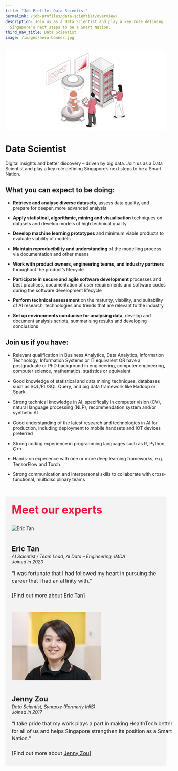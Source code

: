 ```yaml
---
title: "Job Profile: Data Scientist"
permalink: /job-profiles/data-scientist/overview/
description: Join us as a Data Scientist and play a key role defining
  Singapore’s next steps to be a Smart Nation.
third_nav_title: Data Scientist
image: /images/hero-banner.jpg
---
```

![Data Scientist](/images/Header/Header%20Data%20Science%20&amp;%20AI.jpeg)

# Data Scientist
Digital insights and better discovery – driven by big data. Join us as a Data Scientist and play a key role defining Singapore’s next steps to be a Smart Nation. 

## What you can expect to be doing:

* **Retrieve and analyse diverse datasets**, assess data quality, and prepare for deeper, more advanced analysis

* **Apply statistical, algorithmic, mining and visualisation** techniques on datasets and develop models of high technical quality

* **Develop machine learning prototypes** and minimum viable products to evaluate viability of models

* **Maintain reproducibility and understanding** of the modelling process via documentation and other means
 
* **Work with product owners, engineering teams, and industry partners** throughout the product’s lifecycle

* **Participate in secure and agile software development** processes and best practices, documentation of user requirements and software codes during the software development lifecycle

* **Perform technical assessment** on the maturity, viability, and suitability of AI research, technologies and trends that are relevant to the industry

* **Set up environments conducive for analysing data**, develop and document analysis scripts, summarising results and developing conclusions



## Join us if you have:

* Relevant qualification in Business Analytics, Data Analytics, Information Technology, Information Systems or IT equivalent OR have a postgraduate or PhD background in engineering, computer engineering, computer science, mathematics, statistics or equivalent

* Good knowledge of statistical and data mining techniques, databases such as SQL/PL/SQL Query, and big data framework like Hadoop or Spark

* Strong technical knowledge in AI, specifically in computer vision (CV), natural language processing (NLP), recommendation system and/or synthetic AI

* Good understanding of the latest research and technologies in AI for production, including deployment to mobile handsets and IOT devices preferred

* Strong coding experience in programming languages such as R, Python, C++

* Hands-on experience with one or more deep learning frameworks, e.g. TensorFlow and Torch

* Strong communication and interpersonal skills to collaborate with cross-functional, multidisciplinary teams


​
<div class="row" style="font-size:34px; font-weight: 700; color: #ed1a3b; background-color: #f3f3f3; padding: 20px 0px 20px 20px;"> Meet our experts</div>
        
<div class="row" style="background-color: #f3f3f3;">
      <div class="column" style="padding: 10px 0px 30px 20px;"><img src="https://techcareers.smartnation.gov.sg/images/People/eric-tan.jpg" alt="Eric Tan"></div>
      <div class="column" style="width: 100%; padding: 10px 20px 30px 20px;">
       <span style="font-size: 22px; font-weight: bold; line-height: 30px;">Eric Tan</span><br><span style="font-size: 14px; font-style: italic; line-height: 16px;">AI Scientist / Team Lead, AI Data – Engineering, IMDA<br>Joined in 2020</span><br><br>
    <span style="font-size: 16px; line-height: 23px;">“I was fortunate that I had followed my heart in pursuing the career that I had an affinity with.”
<br><br> [Find out more about <a href="/job-profiles/data-scientist/eric-tan">Eric Tan</a>]</span>
      </div>
</div>

<div class="row" style="background-color: #f3f3f3;">
      <div class="column" style="padding: 10px 0px 30px 20px;"><img src="/images/people/jenny-zou.jpg" alt="Jenny Zou"></div>
      <div class="column" style="width: 100%; padding: 10px 20px 30px 20px;">
       <span style="font-size: 22px; font-weight: bold; line-height: 30px;">Jenny Zou</span><br><span style="font-size: 14px; font-style: italic; line-height: 16px;">Data Scientist, Synapxe (Formerly IHiS)<br>Joined in 2017</span><br><br>
    <span style="font-size: 16px; line-height: 23px;">“I take pride that my work plays a part in making HealthTech better for all of us and helps
Singapore strengthen its position as a Smart Nation.”
<br><br> [Find out more about <a href="/job-profiles/data-scientist/jenny-zou">Jenny Zou</a>]</span>
      </div>
</div>